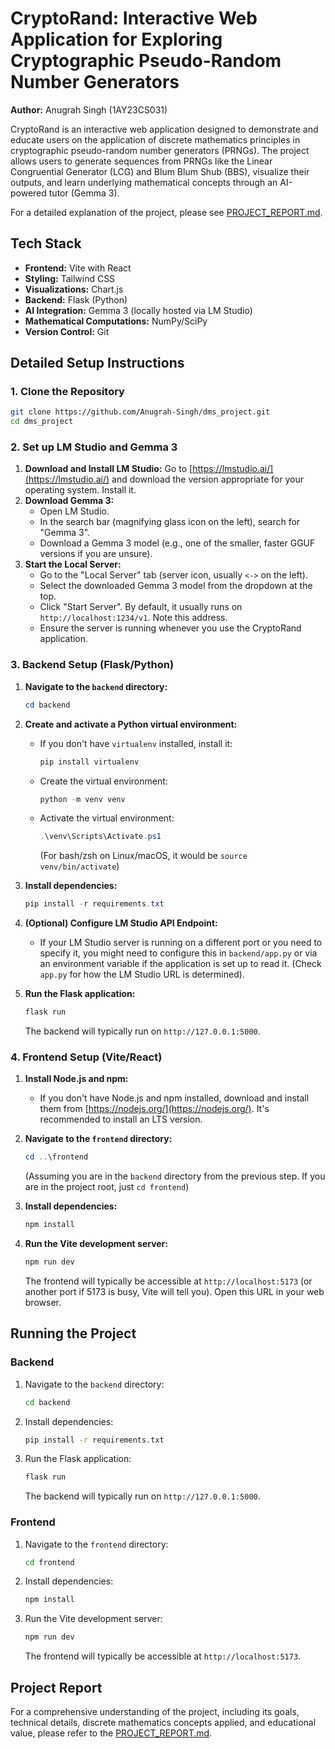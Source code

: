 # CryptoRand: Interactive Web Application for Exploring Cryptographic Pseudo-Random Number Generators

**Author:** Anugrah Singh (1AY23CS031)

CryptoRand is an interactive web application designed to demonstrate and educate users on the application of discrete mathematics principles in cryptographic pseudo-random number generators (PRNGs). The project allows users to generate sequences from PRNGs like the Linear Congruential Generator (LCG) and Blum Blum Shub (BBS), visualize their outputs, and learn underlying mathematical concepts through an AI-powered tutor (Gemma 3).

For a detailed explanation of the project, please see [PROJECT_REPORT.md](PROJECT_REPORT.md).

## Tech Stack

*   **Frontend:** Vite with React
*   **Styling:** Tailwind CSS
*   **Visualizations:** Chart.js
*   **Backend:** Flask (Python)
*   **AI Integration:** Gemma 3 (locally hosted via LM Studio)
*   **Mathematical Computations:** NumPy/SciPy
*   **Version Control:** Git

## Detailed Setup Instructions

### 1. Clone the Repository

```bash
git clone https://github.com/Anugrah-Singh/dms_project.git
cd dms_project
```

### 2. Set up LM Studio and Gemma 3

1.  **Download and Install LM Studio:** Go to [https://lmstudio.ai/](https://lmstudio.ai/) and download the version appropriate for your operating system. Install it.
2.  **Download Gemma 3:**
    *   Open LM Studio.
    *   In the search bar (magnifying glass icon on the left), search for "Gemma 3".
    *   Download a Gemma 3 model (e.g., one of the smaller, faster GGUF versions if you are unsure).
3.  **Start the Local Server:**
    *   Go to the "Local Server" tab (server icon, usually `<->` on the left).
    *   Select the downloaded Gemma 3 model from the dropdown at the top.
    *   Click "Start Server". By default, it usually runs on `http://localhost:1234/v1`. Note this address.
    *   Ensure the server is running whenever you use the CryptoRand application.

### 3. Backend Setup (Flask/Python)

1.  **Navigate to the `backend` directory:**

    ```powershell
    cd backend
    ```

2.  **Create and activate a Python virtual environment:**
    *   If you don't have `virtualenv` installed, install it:

        ```powershell
        pip install virtualenv
        ```

    *   Create the virtual environment:

        ```powershell
        python -m venv venv
        ```

    *   Activate the virtual environment:

        ```powershell
        .\venv\Scripts\Activate.ps1
        ```

        (For bash/zsh on Linux/macOS, it would be `source venv/bin/activate`)
3.  **Install dependencies:**

    ```powershell
    pip install -r requirements.txt
    ```

4.  **(Optional) Configure LM Studio API Endpoint:**
    *   If your LM Studio server is running on a different port or you need to specify it, you might need to configure this in `backend/app.py` or via an environment variable if the application is set up to read it. (Check `app.py` for how the LM Studio URL is determined).
5.  **Run the Flask application:**

    ```powershell
    flask run
    ```

    The backend will typically run on `http://127.0.0.1:5000`.

### 4. Frontend Setup (Vite/React)

1.  **Install Node.js and npm:**
    *   If you don't have Node.js and npm installed, download and install them from [https://nodejs.org/](https://nodejs.org/). It's recommended to install an LTS version.
2.  **Navigate to the `frontend` directory:**

    ```powershell
    cd ..\frontend 
    ```

    (Assuming you are in the `backend` directory from the previous step. If you are in the project root, just `cd frontend`)
3.  **Install dependencies:**

    ```powershell
    npm install
    ```

4.  **Run the Vite development server:**

    ```powershell
    npm run dev
    ```

    The frontend will typically be accessible at `http://localhost:5173` (or another port if 5173 is busy, Vite will tell you). Open this URL in your web browser.

## Running the Project

### Backend

1.  Navigate to the `backend` directory:

    ```bash
    cd backend
    ```

2.  Install dependencies:

    ```bash
    pip install -r requirements.txt
    ```

3.  Run the Flask application:

    ```bash
    flask run
    ```

    The backend will typically run on `http://127.0.0.1:5000`.

### Frontend

1.  Navigate to the `frontend` directory:

    ```bash
    cd frontend
    ```

2.  Install dependencies:

    ```bash
    npm install
    ```

3.  Run the Vite development server:

    ```bash
    npm run dev
    ```

    The frontend will typically be accessible at `http://localhost:5173`.

## Project Report

For a comprehensive understanding of the project, including its goals, technical details, discrete mathematics concepts applied, and educational value, please refer to the [PROJECT_REPORT.md](PROJECT_REPORT.md).
